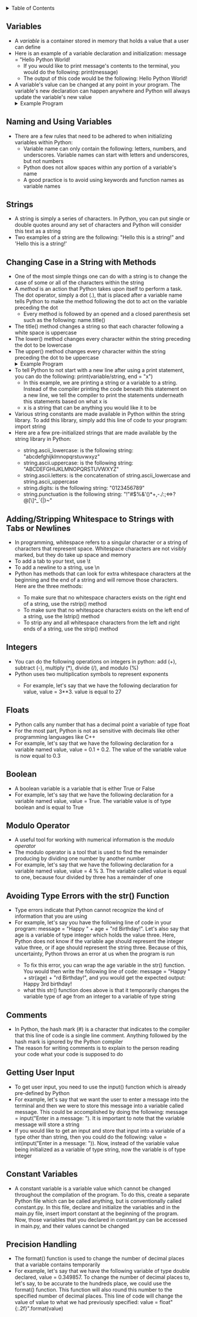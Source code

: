 <details>
<summary>Table of Contents</summary>
<ol>
  <li>
    <a href='#variables'>Variables</a>
  </li>
  <li>
    <a href='#naming-and-using-variables'>Naming and Using Variables</a>
  </li>
  <li>
    <a href='#strings'>Strings</a>
  </li>  
  <li>
    <a href='#changing-case-in-a-string-with-methods'>Changing Case in a String with Methods</a>
  </li> 
  <li>
    <a href='#adding/stripping-whitespace-to-strings-with-tabs-or-newlines'>Adding/Stripping Whitespace to Strings with Tabs or Newlines</a>
  </li>   
  <li>
    <a href='#integers'>Integers</a>
  </li>
  <li>
    <a href='floats'>Floats</a>
  </li>
  <li>
    <a href='#boolean'>Boolean</a>
  </li>
  <li>
    <a href='#modulo-operator'>Modulo Operator</a>
  </li>
  <li>
    <a href='#avoiding-type-errors-with-the-str()-function'>Avoiding Type Errors with the str() Function</a>
  </li> 
  <li>
    <a href='#comments'>Comments</a>
  </li>   
  <li>
    <a href='#getting-user-input'>Getting User Input</a>
  </li>
  <li>
    <a href='#constant-variables'>Constant Variables</a>
  </li>
  <li>
    <a href='precision-handling'>Precision Handling</a>
  </li>              
</ol>
</details>

## Variables
<ul>
  <li>
    <a>A <em>variable</em> is a container stored in memory that holds a value that a user can define</a>
  </li>
  <li>
    <a>Here is an example of a variable declaration and initialization: message = "Hello Python World!</a>
      <ul>
        <li>
          <a>If you would like to print message's contents to the terminal, you would do the following: print(message)</a>
        </li>
        <li>
          <a>The output of this code would be the following: Hello Python World!</a>
        </li>
      </ul>
    </a>
  </li>
  <li>
    <a>A variable's value can be changed at any point in your program.  The variable's new declaration can happen anywhere and Python will always update the variable's new value</a>
  </li>
  <details>
  <summary>Example Program</summary>
    <ul>
      <a>message = "hello world"<br>print(message)<br>message = "hello"<br>print(message)</a>
      <details>
      <summary>Output</summary>
        <l>
          <a>hello world<br>hello</a>
        </l>  
      </details>
    </ul>  
  </details>
</ul>  

## Naming and Using Variables
<ul>
  <li>
    <a>There are a few rules that need to be adhered to when initializing variables within Python:<a>
    <ul>
      <li>
        <a>Variable name can only contain the following: letters, numbers, and underscores.  Variable names can start with letters and underscores, but not numbers</a>
      </li>
      <li>
        <a>Python does not allow spaces within any portion of a variable's name</a>
      </li>
      <li>
        <a>A good practice is to avoid using keywords and function names as variable names</a>
      </li>
    </ul>  
  </li>
</ul>   

## Strings
<ul>
  <li>
    <a>A string is simply a series of characters.  In Python, you can put single or double quotes around any set of characters and Python will consider this text as a string</a>
  </li>
  <li>
    <a>Two examples of a string are the following: "Hello this is a string!" and 'Hello this is a string!'</a>
  </li>  
</ul>  

## Changing Case in a String with Methods
<ul>
  <li>
    <a>One of the most simple things one can do with a string is to change the case of some or all of the characters within the string</a>
  </li>
  <li>
    <a>A <em>method</em> is an action that Python takes upon itself to perform a task.  The dot operator, simply a dot (.), that is placed after a variable name tells Python to make the method following the dot to act on the variable preceding the dot</a>  
    <ul>
      <li>
        <a>Every method is followed by an opened and a closed parenthesis set such as the following: name.title()</a>
      </li>
    </ul>
  <li>
    <a>The title() method changes a string so that each character following a white space is uppercase</a>
  </li>  
  <li>
    <a>The lower() method changes every character within the string preceding the dot to be lowercase</a>
  </li>
  <li>
    <a>The upper() method changes every character within the string preceding the dot to be uppercase</a>  
  </li>      
  <details>
  <summary>Example Program</summary>
    <ul>
      <a>message = "hello world"<br>print(message)<br>message = "hello"<br>print(message)</a>
      <details>
      <summary>Output</summary>
        <l>
          <a>hello world<br>HELLO WORLD<br>hello</a>
        </l>  
      </details>
    </ul>  
  </details>
  <li>
    <a>To tell Python to not start with a new line after using a print statement, you can do the following: print(variable/string, end = "x")</a>
    <ul>
      <li>
        <a>In this example, we are printing a string or a variable to a string.  Instead of the compiler printing the code beneath this statement on a new line, we tell the compiler to print the statements underneath this statements based on what x is</a> 
      </li> 
      <li> 
        <a>x is a string that can be anything you would like it to be</a>
      </li> 
    </ul>   
  </li> 
  <li>
    <a>Various string constants are made available in Python within the string library.  To add this library, simply add this line of code to your program: import string</a>
  </li>
  <li>
    <a>Here are a few pre-initialized strings that are made available by the string library in Python:</a>
  </li>  
  <ul>
    <li>
      <a>string.ascii_lowercase: is the following string: "abcdefghijklmnopqrstuvwxyz"</a>
    </li> 
    <li>
      <a>string.ascii.uppercase: is the following string: "ABCDEFGHIJKLMNOPQRSTUVWXYZ"</a>
    </li>  
    <li>
      <a>string.ascii.letters: is the concatenation of string.ascii_lowercase and string.ascii_uppercase</a>
    </li>
    <li>
      <a>string.digits: is the following string: "0123456789"</a>
    </li>
    <li>
      <a>string.punctuation is the following string: "!"#$%&'()*+,-./:;<=>?@[\]^_`{|}~"</a> 
    </li>  
  </ul>
</ul>   

## Adding/Stripping Whitespace to Strings with Tabs or Newlines
<ul>
  <li>
    <a>In programming, whitespace refers to a singular character or a string of characters that represent space.  Whitespace characters are not visibly marked, but they do take up space and memory</a>
  </li>
  <li>
    <a>To add a tab to your text, use \t</a>
  </li>
  <li>
    <a>To add a newline to a string, use \n</a>
  </li>      
  <li>
    <a>Python has methods that can look for extra whitespace characters at the beginning and the end of a string and will remove those characters.  Here are the three methods:</a>
  </li>
  <ul>
    <li>
      <a>To make sure that no whitespace characters exists on the right end of a string, use the rstrip() method</a>  
    </li>  
    <li>
      <a>To make sure that no whitespace characters exists on the left end of a string, use the lstrip() method</a>
    </li>  
    <li>
      <a>To strip any and all whitespace characters from the left and right ends of a string, use the strip() method</a>
    </li>  
  </ul>  
</ul>  

## Integers
<ul>
  <li>
    <a>You can do the following operations on integers in python: add (+), subtract (-), multiply (*), divide (/), and modulo (%)</a>
  </li>
  <li>
    <a>Python uses two multiplication symbols to represent exponents</a>
  </li>  
  <ul>
    <li>
      <a>For example, let's say that we have the following declaration for value, value = 3**3. value is equal to 27</a>
    </li>
  </ul>
</ul> 

## Floats
<ul>
  <li>
    <a>Python calls any number that has a decimal point a variable of type float</a>
  </li>
  <li>
    <a>For the most part, Python is not as sensitive with decimals like other programming languages like C++</a>
  </li>
  <li>
    <a>For example, let's say that we have the following declaration for a variable named value, value =  0.1 + 0.2.  The value of the variable value is now equal to 0.3</a> 
  </li>
</ul>

## Boolean
<ul>
  <li>
    <a>A boolean variable is a variable that is either True or False</a>
  </li>
  <li>
    <a>For example, let's say that we have the following declaration for a variable named value, value = True.  The variable value is of type boolean and is equal to True</a>
  </li>  
</ul>  

## Modulo Operator
<ul>
  <li>
    <a>A useful tool for working with numerical information is the <em>modulo operator</em></a>
  </li>
  <li>
    <a>The modulo operator is a tool that is used to find the remainder producing by dividing one number by another number</a>
  </li>
  <li>
    <a>For example, let's say that we have the following declaration for a variable named value, value = 4 % 3.  The variable called value is equal to one, because four divided by three has a remainder of one</a> 
  </li>
</ul>       

## Avoiding Type Errors with the str() Function
<ul>
  <li>
    <a>Type errors indicate that Python cannot recognize the kind of information that you are using</a>
  </li>
  <li>
    <a>For example, let's say you have the following line of code in your program: message = "Happy " + age + "rd Birthday!".  Let's also say that age is a variable of type integer which holds the value three.  Here, Python does not know if the variable age should represent the integer value three, or if age should represent the string three.  Because of this, uncertainty, Python throws an error at us when the program is run</a>
  </li>  
  <ul>
    <li>
      <a>To fix this error, you can wrap the age variable in the str() function.  You would then write the following line of code: message = "Happy " + str(age) + "rd Birthday!", and you would get the expected output: Happy 3rd birthday!
    </li>
    <li> 
      <a>what this str() function does above is that it temporarily changes the variable type of age from an integer to a variable of type string</a>
    </li>
  </ul>    
</ul>  

## Comments
<ul>
  <li>
    <a>In Python, the hash mark (#) is a character that indicates to the compiler that this line of code is a single line comment.  Anything followed by the hash mark is ignored by the Python compiler</a>
  </li>
  <li>
    <a>The reason for writing comments is to explain to the person reading your code what your code is supposed to do</a>
  </li>
</ul>   

## Getting User Input
<ul>
  <li>
    <a>To get user input, you need to use the input() function which is already pre-defined by Python</a>
  </li>
  <li>
    <a>For example, let's say that we want the user to enter a message into the terminal and then we were to store this message into a variable called message.  This could be accomplished by doing the following: message = input("Enter in a message: ").  It is important to note that the variable message will store a string</a>
  </li>
  <li>
    <a>If you would like to get an input and store that input into a variable of a type other than string, then you could do the following: value = int(input("Enter in a message: ")).  Now, instead of the variable value being initialized as a variable of type string, now the variable is of type integer</a>
  </li>
</ul>

## Constant Variables
<ul>
  <li>
    <a>A constant variable is a variable value which cannot be changed throughout the compilation of the program.  To do this, create a separate Python file which can be called anything, but is conventionally called constant.py.  In this file, declare and initialize the variables and in the main.py file, insert import constant at the beginning of the program.  Now, those variables that you declared in constant.py can be accessed in main.py, and their values cannot be changed</a>
  </li>
</ul>

## Precision Handling
<ul>
  <li>
    <a>The format() function is used to change the number of decimal places that a variable contains temporarily</a>
  </li>
  <li>
    <a>For example, let's say that we have the following variable of type double declared, value = 0.349857.  To change the number of decimal places to, let's say, to be accurate to the hundreds place, we could use the format() function.  This function will also round this number to the specified number of decimal places.  This line of code will change the value of value to what we had previously specified: value = float"{:.2f}".format(value)</a>
  </li>
</ul>  
